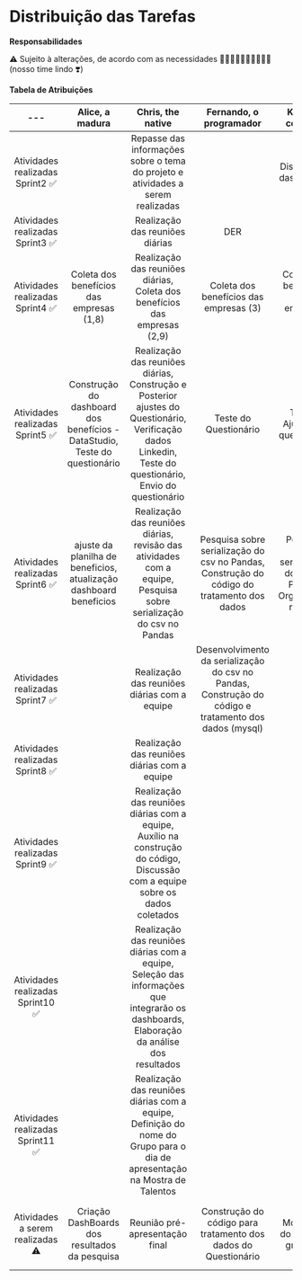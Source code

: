 # Distribuição das Tarefas

**Responsabilidades**

:warning: Sujeito à alterações, de acordo com as necessidades :woman_technologist::man_technologist::woman_technologist::man_technologist::woman_technologist: (nosso time lindo :heavy_heart_exclamation:)

**Tabela de Atribuições**

| --- | Alice, a madura | Chris, the native | Fernando, o programador | Karen, a centrada | Saymon, o resiliente | Tai, a inspiradora |
| :---: | :---: | :---: | :---: | :---: | :---: | :---: |
| Atividades realizadas Sprint2 ✅ | |Repasse das informações sobre o tema do projeto e atividades a serem realizadas | | Distribuição das funções |  |  |
| Atividades realizadas Sprint3 ✅ | |Realização das reuniões diárias | DER | | | |
| Atividades realizadas Sprint4 ✅ | Coleta dos benefícios das empresas (1,8) | Realização das reuniões diárias, Coleta dos benefícios das empresas (2,9) | Coleta dos benefícios das empresas (3) | Coleta dos benefícios das empresas (4,10)| Coleta dos benefícios das empresas (5,11) | Coleta dos benefícios das empresas (6,7) |
| Atividades realizadas Sprint5 ✅ | Construção do dashboard dos benefícios - DataStudio, Teste do questionário | Realização das reuniões diárias, Construção e Posterior ajustes do Questionário, Verificação dados Linkedin, Teste do questionário, Envio do questionário | Teste do Questionário | Teste e Ajustes do questionário | Teste do questionário, Construção do dashboard dos benefícios - Tableau | Teste do questionário |
| Atividades realizadas Sprint6 ✅ |ajuste da planilha de beneficios, atualização dashboard beneficios | Realização das reuniões diárias, revisão das atividades com a equipe, Pesquisa sobre serialização do csv no Pandas | Pesquisa sobre serialização do csv no Pandas, Construção do código do tratamento dos dados | Pesquisa sobre serialização do csv no Pandas, Organização readme | Atualização de dados | |
| Atividades realizadas Sprint7 ✅ | |Realização das reuniões diárias com a equipe |Desenvolvimento da serialização do csv no Pandas, Construção do código e tratamento dos dados (mysql) | |Desenvolvimento de dashboard | |
| Atividades realizadas Sprint8 ✅ | |Realização das reuniões diárias com a equipe | | | | |
| Atividades realizadas Sprint9 ✅ | |Realização das reuniões diárias com a equipe, Auxílio na construção do código, Discussão com a equipe sobre os dados coletados | | | | |
| Atividades realizadas Sprint10 ✅| |Realização das reuniões diárias com a equipe, Seleção das informações que integrarão os dashboards, Elaboração da análise dos resultados | | | | |
| Atividades realizadas Sprint11 ✅| |Realização das reuniões diárias com a equipe, Definição do nome do Grupo para o dia de apresentação na Mostra de Talentos | | | | |
| Atividades a serem realizadas ⚠ | Criação DashBoards dos resultados da pesquisa| Reunião pré-apresentação final  | Construção do código para tratamento dos dados do Questionário | Montagem do script da gravação | Atualização de novos dados para o dashboard e aprimorar o visual | |

